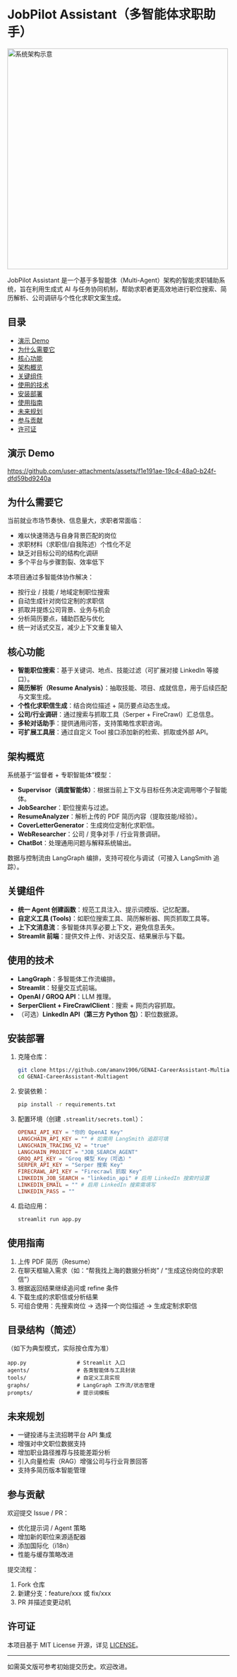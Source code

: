 # JobPilot Assistant（多智能体求职助手）

<img src="multiagent.png" alt="系统架构示意" width="500">


JobPilot Assistant 是一个基于多智能体（Multi-Agent）架构的智能求职辅助系统，旨在利用生成式 AI 与任务协同机制，帮助求职者更高效地进行职位搜索、简历解析、公司调研与个性化求职文案生成。

## 目录

- [演示 Demo](#演示-demo)
- [为什么需要它](#为什么需要它)
- [核心功能](#核心功能)
- [架构概览](#架构概览)
- [关键组件](#关键组件)
- [使用的技术](#使用的技术)
- [安装部署](#安装部署)
- [使用指南](#使用指南)
- [未来规划](#未来规划)
- [参与贡献](#参与贡献)
- [许可证](#许可证)

## 演示 Demo
https://github.com/user-attachments/assets/f1e191ae-19c4-48a0-b24f-dfd59bd9240a

## 为什么需要它

当前就业市场节奏快、信息量大，求职者常面临：
- 难以快速筛选与自身背景匹配的岗位
- 求职材料（求职信/自我陈述）个性化不足
- 缺乏对目标公司的结构化调研
- 多个平台与步骤割裂、效率低下

本项目通过多智能体协作解决：
- 按行业 / 技能 / 地域定制职位搜索
- 自动生成针对岗位定制的求职信
- 抓取并提炼公司背景、业务与机会
- 分析简历要点，辅助匹配与优化
- 统一对话式交互，减少上下文重复输入

## 核心功能

- **智能职位搜索**：基于关键词、地点、技能过滤（可扩展对接 LinkedIn 等接口）。
- **简历解析（Resume Analysis）**：抽取技能、项目、成就信息，用于后续匹配与文案生成。
- **个性化求职信生成**：结合岗位描述 + 简历要点动态生成。
- **公司/行业调研**：通过搜索与抓取工具（Serper + FireCrawl）汇总信息。
- **多轮对话助手**：提供通用问答，支持策略性求职咨询。
- **可扩展工具层**：通过自定义 Tool 接口添加新的检索、抓取或外部 API。

## 架构概览

系统基于“监督者 + 专职智能体”模型：
- **Supervisor（调度智能体）**：根据当前上下文与目标任务决定调用哪个子智能体。
- **JobSearcher**：职位搜索与过滤。
- **ResumeAnalyzer**：解析上传的 PDF 简历内容（提取技能/经验）。
- **CoverLetterGenerator**：生成岗位定制化求职信。
- **WebResearcher**：公司 / 竞争对手 / 行业背景调研。
- **ChatBot**：处理通用问题与解释系统输出。

数据与控制流由 LangGraph 编排，支持可视化与调试（可接入 LangSmith 追踪）。

## 关键组件

- **统一 Agent 创建函数**：规范工具注入、提示词模版、记忆配置。
- **自定义工具 (Tools)**：如职位搜索工具、简历解析器、网页抓取工具等。
- **上下文消息流**：多智能体共享必要上下文，避免信息丢失。
- **Streamlit 前端**：提供文件上传、对话交互、结果展示与下载。

## 使用的技术

- **LangGraph**：多智能体工作流编排。
- **Streamlit**：轻量交互式前端。
- **OpenAI / GROQ API**：LLM 推理。
- **SerperClient + FireCrawlClient**：搜索 + 网页内容抓取。
- （可选）**LinkedIn API（第三方 Python 包）**：职位数据源。

## 安装部署

1. 克隆仓库：
   ```bash
   git clone https://github.com/amanv1906/GENAI-CareerAssistant-Multiagent.git
   cd GENAI-CareerAssistant-Multiagent
   ```

2. 安装依赖：
   ```bash
   pip install -r requirements.txt
   ```

3. 配置环境（创建 `.streamlit/secrets.toml`）：
   ```toml
   OPENAI_API_KEY = "你的 OpenAI Key"
   LANGCHAIN_API_KEY = "" # 如需用 LangSmith 追踪可填
   LANGCHAIN_TRACING_V2 = "true"
   LANGCHAIN_PROJECT = "JOB_SEARCH_AGENT"
   GROQ_API_KEY = "Groq 模型 Key（可选）"
   SERPER_API_KEY = "Serper 搜索 Key"
   FIRECRAWL_API_KEY = "Firecrawl 抓取 Key"
   LINKEDIN_JOB_SEARCH = "linkedin_api" # 启用 LinkedIn 搜索时设置
   LINKEDIN_EMAIL = "" # 启用 LinkedIn 搜索需填写
   LINKEDIN_PASS = ""
   ```

4. 启动应用：
   ```bash
   streamlit run app.py
   ```

## 使用指南

1. 上传 PDF 简历（Resume）  
2. 在聊天框输入需求（如：“帮我找上海的数据分析岗” / “生成这份岗位的求职信”）  
3. 根据返回结果继续追问或 refine 条件  
4. 下载生成的求职信或分析结果  
5. 可组合使用：先搜索岗位 -> 选择一个岗位描述 -> 生成定制求职信  

## 目录结构（简述）

（如下为典型模式，实际按仓库为准）
```
app.py                # Streamlit 入口
agents/               # 各类智能体与工具封装
tools/                # 自定义工具实现
graphs/               # LangGraph 工作流/状态管理
prompts/              # 提示词模板
```

## 未来规划

- 一键投递与主流招聘平台 API 集成  
- 增强对中文职位数据支持  
- 增加职业路径推荐与技能差距分析  
- 引入向量检索（RAG）增强公司与行业背景回答  
- 支持多简历版本智能管理  

## 参与贡献

欢迎提交 Issue / PR：
- 优化提示词 / Agent 策略
- 增加新的职位来源适配器
- 添加国际化（i18n）
- 性能与缓存策略改进

提交流程：
1. Fork 仓库
2. 新建分支：feature/xxx 或 fix/xxx
3. PR 并描述变更动机

## 许可证

本项目基于 MIT License 开源，详见 [LICENSE](LICENSE)。

---

如需英文版可参考初始提交历史。欢迎改进。